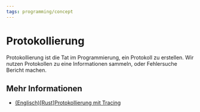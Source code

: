 ```yaml
---
tags: programming/concept
---
```


# Protokollierung

Protokollierung ist die Tat im Programmierung, ein Protokoll zu erstellen.
Wir nutzen Protokollen zu eine Informationen sammeln, oder Fehlersuche Bericht machen.

## Mehr Informationen

- [(Englisch)\[Rust\]Protokollierung mit Tracing](20230515-Logging%20with%20Tracing.md)

